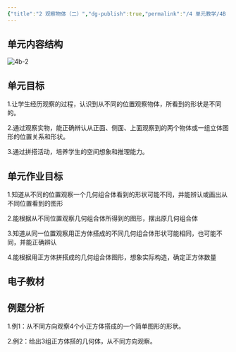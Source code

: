 ```yaml
---
{"title":"2 观察物体（二）","dg-publish":true,"permalink":"/4 单元教学/4B 四下/2 观察物体（二）/","dgPassFrontmatter":true,"noteIcon":""}
---
```



## 单元内容结构

![4b-2](https://r2.edui123.com/2023/04/4b-2.png)

## 单元目标

1.让学生经历观察的过程，认识到从不同的位置观察物体，所看到的形状是不同的。

2.通过观察实物，能正确辨认从正面、侧面、上面观察到的两个物体或一组立体图形的位置关系和形状。

3.通过拼搭活动，培养学生的空间想象和推理能力。

## 单元作业目标

1.知道从不同的位置观察一个几何组合体看到的形状可能不同，并能辨认或画出从不同位置看到的图形

2.能根据从不同位置观察几何组合体所得到的图形，摆出原几何组合体

3.知道从同一位置观察用正方体搭成的不同几何组合体形状可能相同，也可能不同，并能正确辨认

4.能根据用正方体拼搭成的几何组合体图形，想象实际构造，确定正方体数量

## 电子教材



## 例题分析

1.例1：从不同方向观察4个小正方体搭成的一个简单图形的形状。

2.例2：给出3组正方体搭的几何体，从不同方向观察。

